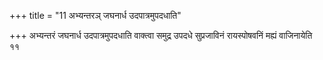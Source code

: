 +++
title = "11 अभ्यन्तरञ् जघनार्ध उदपात्रमुपदधाति"

+++
अभ्यन्तरं जघनार्ध उदपात्रमुपदधाति वाक्त्वा समुद्र उपदधे सुप्रजाविनं रायस्पोषवनिं मह्यं वाजिनायेति ११